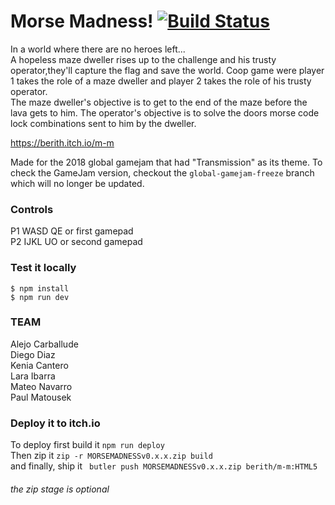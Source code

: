 # Morse Madness! [![Build Status](https://travis-ci.org/genba-games/morsemadness.svg?branch=master)](https://travis-ci.org/genba-games/morsemadness)
In a world where there are no heroes left...   
A hopeless maze dweller rises up to the challenge and his trusty operator,they'll capture the flag and save the world. Coop game were player 1 takes the role of a maze dweller and player 2 takes the role of his trusty operator.  
The maze dweller's objective is to get to the end of the maze before the lava gets to him. The operator's objective is to solve the doors morse code lock combinations sent to him by the dweller.   

https://berith.itch.io/m-m

Made for the 2018 global gamejam that had "Transmission" as its theme. To check the GameJam version, checkout the `global-gamejam-freeze` branch which will no longer be updated.

### Controls 
P1 WASD QE or first gamepad   
P2 IJKL UO or second gamepad  

### Test it locally
`$ npm install`  
`$ npm run dev`

### TEAM
Alejo Carballude  
Diego Diaz  
Kenia Cantero  
Lara Ibarra  
Mateo Navarro   
Paul Matousek  

### Deploy it to itch.io
To deploy first build it `npm run deploy`  
Then zip it `zip -r MORSEMADNESSv0.x.x.zip build`  
and finally, ship it ` butler push MORSEMADNESSv0.x.x.zip berith/m-m:HTML5`  
###### the zip stage is optional

